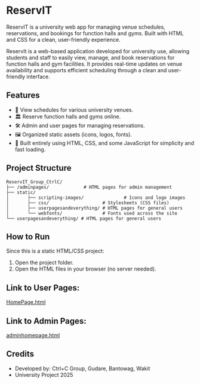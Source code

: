 # ReservIT
ReservIT is a university web app for managing venue schedules, reservations, and bookings for function halls and gyms. Built with HTML and CSS for a clean, user-friendly experience.

ReservIt is a web-based application developed for university use, allowing students and staff to easily view, manage, and book reservations for function halls and gym facilities. It provides real-time updates on venue availability and supports efficient scheduling through a clean and user-friendly interface.

## Features
- 📅 View schedules for various university venues.
- 🏛️ Reserve function halls and gyms online.
- 🛠️ Admin and user pages for managing reservations.
- 🖼️ Organized static assets (icons, logos, fonts).
- 🎨 Built entirely using HTML, CSS, and some JavaScript for simplicity and fast loading.

## Project Structure
```
ReservIT_Group_CtrlC/
├── /adminpages/             # HTML pages for admin management
├── static/
│       ├── scripting-images/               # Icons and logo images
│       ├── css/                    # Stylesheets (CSS files)
│       ├── userpagesandeverything/ # HTML pages for general users
│       └── webfonts/               # Fonts used across the site
└── userpagesandeverything/ # HTML pages for general users
```

## How to Run
Since this is a static HTML/CSS project:
1. Open the project folder.
2. Open the HTML files in your browser (no server needed).

## Link to User Pages:
[HomePage.html](ReservIT_Group_CtrlC/UserPagesAndEverythingelse/HomePage.html)

## Link to Admin Pages:
[adminhomepage.html](ReservIT_Group_CtrlC/adminpages/adminhomepage.html)


## Credits
- Developed by: Ctrl+C Group, Gudare, Bantowag, Wakit
- University Project 2025
